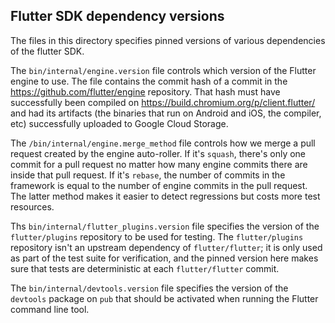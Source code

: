 ## Flutter SDK dependency versions

The files in this directory specifies pinned versions of various
dependencies of the flutter SDK.

The `bin/internal/engine.version` file controls which version of the
Flutter engine to use. The file contains the commit hash of a commit
in the <https://github.com/flutter/engine> repository. That hash must
have successfully been compiled on
<https://build.chromium.org/p/client.flutter/> and had its artifacts
(the binaries that run on Android and iOS, the compiler, etc)
successfully uploaded to Google Cloud Storage.

The `/bin/internal/engine.merge_method` file controls how we merge a
pull request created by the engine auto-roller. If it's `squash`,
there's only one commit for a pull request no matter how many engine
commits there are inside that pull request. If it's `rebase`, the
number of commits in the framework is equal to the number of engine
commits in the pull request. The latter method makes it easier to
detect regressions but costs more test resources.

Ths `bin/internal/flutter_plugins.version` file specifies the version
of the `flutter/plugins` repository to be used for testing. The
`flutter/plugins` repository isn't an upstream dependency of
`flutter/flutter`; it is only used as part of the test suite for
verification, and the pinned version here makes sure that tests are
deterministic at each `flutter/flutter` commit.

The `bin/internal/devtools.version` file specifies the version of the
`devtools` package on `pub` that should be activated when running the
Flutter command line tool.
